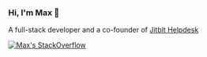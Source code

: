 ### Hi, I'm Max 👋

A full-stack developer and a co-founder of [Jitbit Helpdesk](https://www.jitbit.com/helpdesk)
<!--
**maxt3r/maxt3r** is a ✨ _special_ ✨ repository because its `README.md` (this file) appears on your GitHub profile.

Here are some ideas to get you started:

- 🔭 I’m currently working on ...
- 🌱 I’m currently learning ...
- 👯 I’m looking to collaborate on ...
- 🤔 I’m looking for help with ...
- 💬 Ask me about ...
- 📫 How to reach me: ...
- 😄 Pronouns: ...
- ⚡ Fun fact: ...
-->


[![Max's StackOverflow](https://github-readme-stackoverflow.vercel.app/?userID=254160&layout=compact&theme=dark)](https://stackoverflow.com/users/254160/max-al-farakh)
